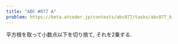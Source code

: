 ```yaml
---
title: "ABC #077 A"
problem: https://beta.atcoder.jp/contests/abc077/tasks/abc077_b
---
```

平方根を取って小数点以下を切り捨て, それを2乗する.
